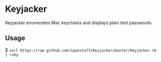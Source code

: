 Keyjacker
=========
Keyjacker enumerates Mac keychains and displays plain text passwords.

Usage
---------
$ `curl https://raw.github.com/ipwnstuff/Keyjacker/master/Keyjacker.rb | ruby`
